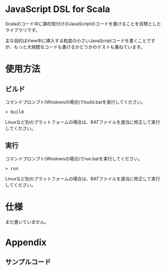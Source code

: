 JavaScript DSL for Scala
========================

Scalaのコード中に静的型付けのJavaScriptのコードを書けることを目標としたライブラリです。

主な目的はView中に挿入する粒度の小さいJavaScriptコードを書くことですが、もっと大規模なコードも書けるかどうかのテストも兼ねています。



# 使用方法


## ビルド

コマンドプロンプト(Windowsの場合)でbuild.batを実行してください。

<pre>
> build
</pre>

Linuxなど別のプラットフォームの場合は、BATファイルを適当に修正して実行してください。


## 実行

コマンドプロンプト(Windowsの場合)でrun.batを実行してください。

<pre>
> run
</pre>

Linuxなど別のプラットフォームの場合は、BATファイルを適当に修正して実行してください。


# 仕様

まだ書いていません。



# Appendix


## サンプルコード
